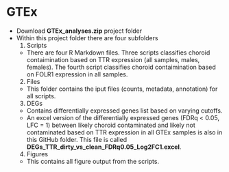 # GTEx
- Download **GTEx_analyses.zip** project folder
- Within this project folder there are four subfolders
  1. Scripts
  - There are four R Markdown files.  Three scripts classifies choroid contaimination based on TTR expression (all samples, males, females).  The fourth script classifies choroid contaimination based on FOLR1 expression in all samples.
  2. Files
  - This folder contains the iput files (counts, metadata, annotation) for all scripts.
  3. DEGs
  - Contains differentially expressed genes list based on varying cutoffs.
  - An excel version of the differentially expressed genes (FDRq < 0.05, LFC = 1) between likely choroid contaminated and likely not contaminated based on TTR expression in all GTEx samples is also in this GitHub folder.  This file is called **DEGs_TTR_dirty_vs_clean_FDRq0.05_Log2FC1.excel**.
  4. Figures
  - This contains all figure output from the scripts.
